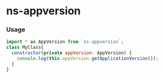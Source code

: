 # ns-appversion

### Usage
```js
import * as AppVersion from `ns-appversion`;
class MyClass{
  constructor(private appVersion: AppVersion) {
    console.log(this.appVersion.getApplicationVersion());
  }
}
```
